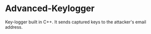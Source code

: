 # Advanced-Keylogger
Key-logger built in C++. It sends captured keys to the attacker's email address.
